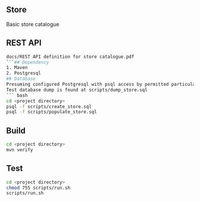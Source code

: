 ## Store
Basic store catalogue
## REST API
 ``` bash
docs/REST API definition for store catalogue.pdf
```## Dependency
 1. Maven
 2. Postgresql
## Database
Presuming configured Postgresql with psql access by permitted particular user.
Test database dump is found at scripts/dump_store.sql
 ``` bash
cd <project directory>
psql -f scripts/create_store.sql
psql -f scripts/populate_store.sql
```
## Build
``` bash
cd <project directory>
mvn verify
```
## Test
``` bash
cd <project directory>
chmod 755 scripts/run.sh
scripts/run.sh
```

